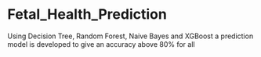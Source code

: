 # Fetal_Health_Prediction
Using Decision Tree, Random Forest, Naive Bayes and XGBoost a prediction model is developed to give an accuracy above 80% for all
